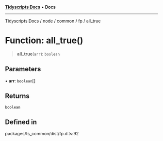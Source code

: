 [**Tidyscripts Docs**](../../../../../../../README.md) • **Docs**

***

[Tidyscripts Docs](../../../../../../../globals.md) / [node](../../../../../README.md) / [common](../../../README.md) / [fp](../README.md) / all\_true

# Function: all\_true()

> **all\_true**(`arr`): `boolean`

## Parameters

• **arr**: `boolean`[]

## Returns

`boolean`

## Defined in

packages/ts\_common/dist/fp.d.ts:92
